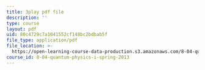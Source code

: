 ```yaml
---
title: 3play pdf file
description: ''
type: course
layout: pdf
uid: 80c4729c7a1041552cf148bc2bdbab5f
file_type: application/pdf
file_location: >-
  https://open-learning-course-data-production.s3.amazonaws.com/8-04-quantum-physics-i-spring-2013/80c4729c7a1041552cf148bc2bdbab5f_SsCeVABM4Mo.pdf
course_id: 8-04-quantum-physics-i-spring-2013
---
```

